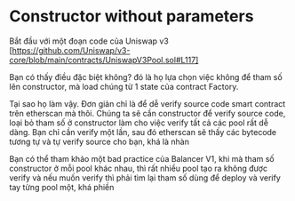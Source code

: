 # Constructor without parameters

Bắt đầu với một đoạn code của Uniswap v3 [https://github.com/Uniswap/v3-core/blob/main/contracts/UniswapV3Pool.sol#L117]

Bạn có thấy điều đặc biệt không? đó là họ lựa chọn việc không để tham số lên constructor, mà load chúng từ 1 state của contract Factory.

Tại sao họ làm vậy. Đơn giản chỉ là để dễ verify source code smart contract trên etherscan mà thôi. Chúng ta sẽ cần constructor để verify source code, loại bỏ tham số ở constructor làm cho việc verify tất cả các pool rất dễ dàng. Bạn chỉ cần verify một lần, sau đó etherscan sẽ thấy các bytecode tương tự và tự verify source cho bạn, khá là nhàn

Bạn có thể tham khảo một bad practice của Balancer V1, khi mà tham số constructor ở mỗi pool khác nhau, thì rất nhiều pool tạo ra không được verify và nếu muốn verify thì phải tìm lại tham số dùng để deploy và verify tay từng pool một, khá phiền
